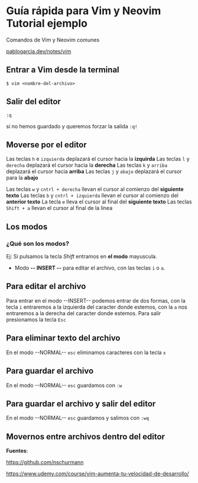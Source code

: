 # Guía rápida para Vim y Neovim Tutorial ejemplo

Comandos de Vim y Neovim comunes

[pablogarcia.dev/notes/vim](https://pablogarcia.dev/notes/vim)

## Entrar a Vim desde la terminal
`$ vim <nombre-del-archivo>`

## Salir del editor
`:q`

si no hemos guardado y queremos forzar la salida
`:q!`

## Moverse por el editor
Las teclas `h` e `izquierda` deplazará el cursor hacia la **izquirda**
Las teclas `l` y `derecha` deplazará el cursor hacia la **derecha**
Las teclas `k` y `arriba` deplazará el cursor hacia **arriba**
Las teclas `j` y `abajo` deplazará el cursor para la **abajo**

Las teclas `w` y `cntrl + derecha` llevan el cursor al comienzo del **siguiente texto**
Las teclas `b` y `cntrl + izquierda` llevan el cursor al comienzo del **anterior texto**
La tecla `e` lleva el cursor al final del **siguiente texto**
Las teclas `Shift + a` llevan el cursor al final de la linea

## Los modos
### ¿Qué son los modos?
Ej: Si pulsamos la tecla _Shift_ entramos en **el modo** mayuscula.
- Modo **-- INSERT --** para editar el archivo, con las teclas `i` o `a`.

## Para editar el archivo
Para entrar en el modo --INSERT-- podemos entrar de dos formas, con la tecla `i` entraremos a la izquierda del caracter donde estemos, con la `a` nos entraremos a la derecha del caracter donde estemos.
Para salir presionamos la tecla `Esc`

## Para eliminar texto del archivo
En el modo --NORMAL-- `esc` eliminamos caracteres con la tecla `x`

## Para guardar el archivo
En el modo --NORMAL-- `esc` guardamos con `:w`

## Para guardar el archivo y salir del editor 
En el modo --NORMAL-- `esc` guardamos y salimos con `:wq`

## Movernos entre archivos dentro del editor


**Fuentes**:

https://github.com/nschurmann

https://www.udemy.com/course/vim-aumenta-tu-velocidad-de-desarrollo/
